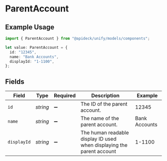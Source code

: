 # ParentAccount

## Example Usage

```typescript
import { ParentAccount } from "@apideck/unify/models/components";

let value: ParentAccount = {
  id: "12345",
  name: "Bank Accounts",
  displayId: "1-1100",
};
```

## Fields

| Field                                                                 | Type                                                                  | Required                                                              | Description                                                           | Example                                                               |
| --------------------------------------------------------------------- | --------------------------------------------------------------------- | --------------------------------------------------------------------- | --------------------------------------------------------------------- | --------------------------------------------------------------------- |
| `id`                                                                  | *string*                                                              | :heavy_minus_sign:                                                    | The ID of the parent account.                                         | 12345                                                                 |
| `name`                                                                | *string*                                                              | :heavy_minus_sign:                                                    | The name of the parent account.                                       | Bank Accounts                                                         |
| `displayId`                                                           | *string*                                                              | :heavy_minus_sign:                                                    | The human readable display ID used when displaying the parent account | 1-1100                                                                |